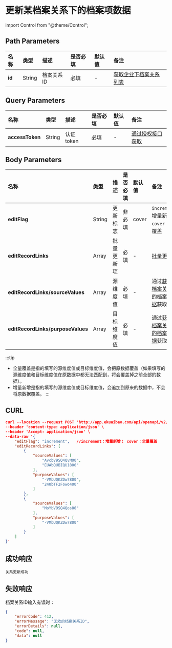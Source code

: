 # 更新某档案关系下的档案项数据

import Control from "@theme/Control";

<Control
method="POST"
url="/api/openapi/v2/recordLink/edit/$`id`"
/>

## Path Parameters

| 名称 | 类型 | 描述 | 是否必填 | 默认值 | 备注 |
| :--- | :--- | :--- | :--- |:--- | :--- |
| **id** | String | 档案关系ID | 必填 | - | [获取企业下档案关系列表](/docs/open-api/recordLink/get-dimension-relation) | 


## Query Parameters

| 名称 | 类型 | 描述 | 是否必填 | 默认值 | 备注 |
| :--- | :--- | :--- | :--- |:--- | :--- |
| **accessToken** | String | 认证token | 必填 | - | [通过授权接口获取](/docs/open-api/getting-started/auth) |

## Body Parameters

| 名称 | 类型 | 描述 | 是否必填 | 默认值 | 备注 |
| :--- | :--- | :--- | :--- |:--- | :--- |
| **editFlag**                      | String | 更新标志	| 非必填  | cover | `increment`：增量新增 &emsp; `cover`：全量覆盖 |
| **editRecordLinks**               | Array  | 批量更新项	| 必填    | - | 批量更新项 |
| **editRecordLinks/sourceValues**  | Array  | 源维度值	| 必填    | - | 通过[获取某档案关系下的档案项数据](/docs/open-api/recordLink/get-dimension-relation-items)获取 |
| **editRecordLinks/purposeValues** | Array  | 目标维度值	| 必填    | - | 通过[获取某档案关系下的档案项数据](/docs/open-api/recordLink/get-dimension-relation-items)获取 |

:::tip
- 全量覆盖是指的填写的源维度值或目标维度值，会把原数据覆盖（如果填写的源维度值和目标维度值在原数据中都无法匹配到，将会覆盖掉之前全部的数据）。
- 增量新增是指的填写的源维度值或目标维度值，会追加到原来的数据中，不会将原数据覆盖。
:::

## CURL
```json
curl --location --request POST 'http://app.ekuaibao.com/api/openapi/v2/recordLink/edit/$4GAbXLhPP0go00?accessToken=9tIbZl52wUsI00' \
--header 'content-type: application/json' \
--header 'Accept: application/json' \
--data-raw '{
    "editFlag": "increment",   //increment：增量新增； cover：全量覆盖
    "editRecordLinks": [
        {
            "sourceValues": [
                "AvcbV9SQ4QvM00",
                "EUAbQUBIQU1800"
            ],
            "purposeValues": [
                "-VMbUQKZDw7800",
                "240bTF2Fowo400"
            ]
        },
        {
            "sourceValues": [
                "MoYbV9SQ4Qos00"
            ],
            "purposeValues": [
                "-VMbUQKZDw7800"
            ]
        }
    ]
}'
```

## 成功响应
```text
关系更新成功
```

## 失败响应
档案关系ID输入有误时：
```json
{
    "errorCode": 412,
    "errorMessage": "无效的档案关系ID",
    "errorDetails": null,
    "code": null,
    "data": null
}
```
